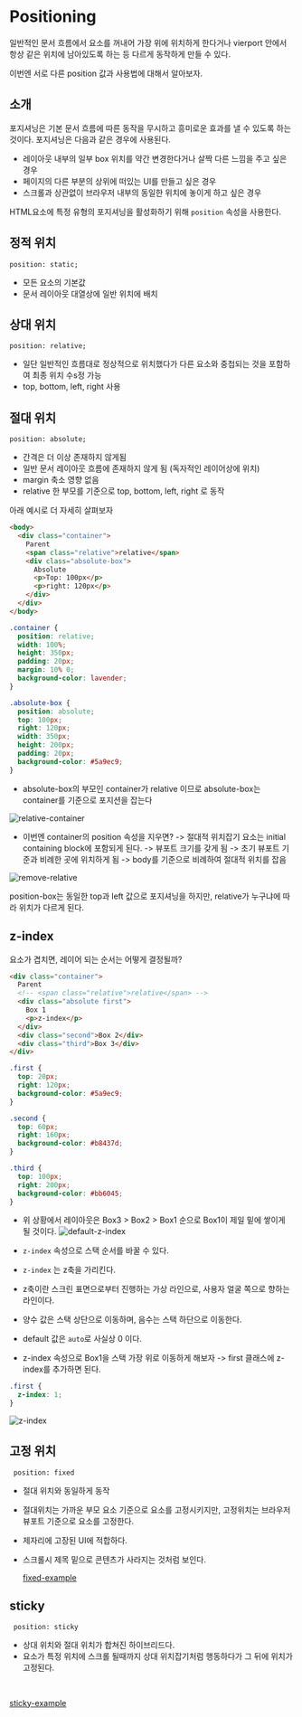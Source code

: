 # Positioning

일반적인 문서 흐름에서 요소를 꺼내어 가장 위에 위치하게 한다거나 vierport 안에서 항상 같은 위치에 남아있도록 하는 등 다르게 동작하게 만들 수 있다.

이번엔 서로 다른 position 값과 사용법에 대해서 알아보자.

## 소개

포지셔닝은 기본 문서 흐름에 따른 동작을 무시하고 흥미로운 효과를 낼 수 있도록 하는 것이다.
포지셔닝은 다음과 같은 경우에 사용된다.

- 레이아웃 내부의 일부 box 위치를 약간 변경한다거나 살짝 다른 느낌을 주고 싶은 경우
- 페이지의 다른 부분의 상위에 떠있는 UI를 만들고 싶은 경우
- 스크롤과 상관없이 브라우저 내부의 동일한 위치에 놓이게 하고 싶은 경우

HTML요소에 특정 유형의 포지셔닝을 활성화하기 위해 `position` 속성을 사용한다.

## 정적 위치

`position: static;`

- 모든 요소의 기본값
- 문서 레이아웃 대열상에 일반 위치에 배치

## 상대 위치

`position: relative;`

- 일단 일반적인 흐름대로 정상적으로 위치했다가 다른 요소와 중첩되는 것을 포함하여 최종 위치 수s정 가능
- top, bottom, left, right 사용

## 절대 위치

`position: absolute;`

- 간격은 더 이상 존재하지 않게됨
- 일반 문서 레이아웃 흐름에 존재하지 않게 됨 (독자적인 레이어상에 위치)
- margin 축소 영향 없음
- relative 한 부모를 기준으로 top, bottom, left, right 로 동작

아래 예시로 더 자세히 살펴보자

```html
<body>
  <div class="container">
    Parent
    <span class="relative">relative</span>
    <div class="absolute-box">
      Absolute
      <p>Top: 100px</p>
      <p>right: 120px</p>
    </div>
  </div>
</body>
```

```css
.container {
  position: relative;
  width: 100%;
  height: 350px;
  padding: 20px;
  margin: 10% 0;
  background-color: lavender;
}

.absolute-box {
  position: absolute;
  top: 100px;
  right: 120px;
  width: 350px;
  height: 200px;
  padding: 20px;
  background-color: #5a9ec9;
}
```

- absolute-box의 부모인 container가 relative 이므로 absolute-box는 container를 기준으로 포지션을 잡는다

![relative-container](images/relative-container.png)

- 이번엔 container의 position 속성을 지우면?
  -> 절대적 위치잡기 요소는 initial containing block에 포함되게 된다.
  -> 뷰포트 크기를 갖게 됨
  -> 초기 뷰포트 기준과 비례한 곳에 위치하게 됨
  -> body를 기준으로 비례하여 절대적 위치를 잡음

![remove-relative](images/remove-relative.png)

position-box는 동일한 top과 left 값으로 포지셔닝을 하지만, relative가 누구냐에 따라 위치가 다르게 된다.

## z-index

요소가 겹치면, 레이어 되는 순서는 어떻게 결정될까?

```html
<div class="container">
  Parent
  <!-- <span class="relative">relative</span> -->
  <div class="absolute first">
    Box 1
    <p>z-index</p>
  </div>
  <div class="second">Box 2</div>
  <div class="third">Box 3</div>
</div>
```

```css
.first {
  top: 20px;
  right: 120px;
  background-color: #5a9ec9;
}

.second {
  top: 60px;
  right: 160px;
  background-color: #b8437d;
}

.third {
  top: 100px;
  right: 200px;
  background-color: #bb6045;
}
```

- 위 상황에서 레이아웃은 Box3 > Box2 > Box1 순으로 Box1이 제일 밑에 쌓이게 될 것이다.
  ![default-z-index](images/default=z-index.png)

- `z-index` 속성으로 스택 순서를 바꿀 수 있다.
- `z-index` 는 z축을 가리킨다.
- z축이란 스크린 표면으로부터 진행하는 가상 라인으로, 사용자 얼굴 쪽으로 향하는 라인이다.
- 양수 값은 스택 상단으로 이동하며, 음수는 스택 하단으로 이동한다.
- default 값은 `auto`로 사실상 0 이다.

- z-index 속성으로 Box1을 스택 가장 위로 이동하게 해보자
  -> first 클래스에 z-index를 추가하면 된다.

```css
.first {
  z-index: 1;
}
```

![z-index](images/z-index.png)

## 고정 위치

` position: fixed`

- 절대 위치와 동일하게 동작
- 절대위치는 가까운 부모 요소 기준으로 요소를 고정시키지만, 고정위치는 브라우저 뷰포트 기준으로 요소를 고정한다.
- 제자리에 고장된 UI에 적합하다.
- 스크롤시 제목 밑으로 콘텐츠가 사라지는 것처럼 보인다.
  <br />

  [fixed-example](https://mdn.github.io/learning-area/css/css-layout/positioning/6_fixed-positioning.html)

## sticky

` position: sticky`

- 상대 위치와 절대 위치가 합쳐진 하이브리드다.
- 요소가 특정 위치에 스크롤 될때까지 상대 위치잡기처럼 행동하다가 그 뒤에 위치가 고정된다.

<br />

[sticky-example](https://mdn.github.io/learning-area/css/css-layout/positioning/7_sticky-positioning.html)
